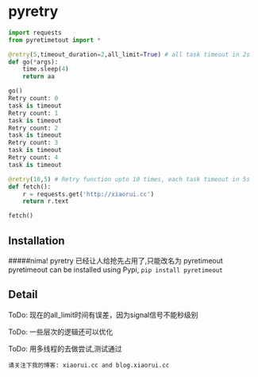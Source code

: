 pyretry
====

```python
import requests
from pyretimetout import *

@retry(5,timeout_duration=2,all_limit=True) # all task timeout in 2s
def go(*args):
    time.sleep(4)
    return aa

go()
Retry count: 0
task is timeout
Retry count: 1
task is timeout
Retry count: 2
task is timeout
Retry count: 3
task is timeout
Retry count: 4
task is timeout

@retry(10,5) # Retry function upto 10 times, each task timeout in 5s
def fetch():
	r = requests.get('http://xiaorui.cc')
	return r.text

fetch()
```
## Installation
#####nima! pyretry 已经让人给抢先占用了,只能改名为 pyretimeout
pyretimeout can be installed using Pypi, `pip install pyretimeout`

## Detail
ToDo: 现在的all_limit时间有误差，因为signal信号不能秒级别

ToDo: 一些层次的逻辑还可以优化

ToDo: 用多线程的去做尝试,测试通过

`请关注下我的博客: xiaorui.cc and blog.xiaorui.cc`
